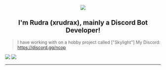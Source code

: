<div align="center" style"border-radius:15px">
  <a href="https://discord.gg/ncop" title="Discord Server" target="_blank">
    <img src="https://images-ext-1.discordapp.net/external/WxlbfTXLuIZZBK-TrodRZ_Tp7SvhLOAybmpkVoPsGsQ/%3Fsize%3D4096/https/cdn.discordapp.com/banners/1162359083102384189/a_ce713fb001ec319ab4be64109fc5a15c.gif" style"width: 100%;border-radius:15px">
  </a>
</div>

## <div align="center">I'm Rudra (xrudrax), mainly a Discord Bot Developer!</div>  

> I have working with on a hobby project called ["Skylight"]
> My Discord: https://discord.gg/ncop

<a href="https://discord.com/users/915930776288247820/"><img src="https://discord.c99.nl/widget/theme-3/915930776288247820.png"></a> <a href="https://discord.gg/ncop"><img src="https://discord.com/api/guilds/1162359083102384189/widget.png?style=banner2"></a>

***
